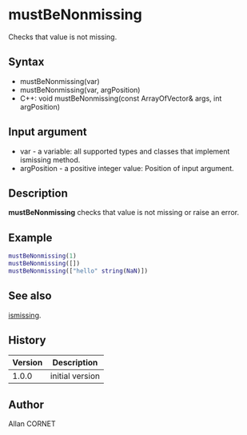 # mustBeNonmissing

Checks that value is not missing.

## Syntax

- mustBeNonmissing(var)
- mustBeNonmissing(var, argPosition)
- C++: void mustBeNonmissing(const ArrayOfVector& args, int argPosition)

## Input argument

- var - a variable: all supported types and classes that implement ismissing method.
- argPosition - a positive integer value: Position of input argument.

## Description

  <p><b>mustBeNonmissing</b> checks that value is not missing or raise an error.</p>

## Example

```matlab
mustBeNonmissing(1)
mustBeNonmissing([])
mustBeNonmissing(["hello" string(NaN)])
```

## See also

[ismissing](ismissing.html).

## History

| Version | Description     |
| ------- | --------------- |
| 1.0.0   | initial version |

## Author

Allan CORNET
